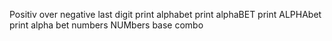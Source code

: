 Positiv over negative
last digit
print alphabet
print alphaBET
print ALPHAbet
print alpha bet
numbers
NUMbers
base
combo
